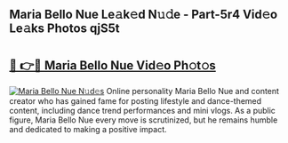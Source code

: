 ## Maria Bello Nue Le𝚊k𝚎d N𝚞𝚍e - Part-5r4 Vid𝚎o Le𝚊ks Photos qjS5t

# <h2><a href="http://fb9xr9.evod.top/?m=Maria+Bello+Nue">🔗 👉🔴 Maria Bello Nue Vid𝚎o Ph𝚘t𝚘s</a></h2>

[![Maria Bello Nue N𝚞d𝚎s](https://i.imgur.com/8V9OHl7.gif)](http://fb9xr9.evod.top/?m=Maria+Bello+Nue)
Online personality Maria Bello Nue and content creator who has gained fame for posting lifestyle and dance-themed content, including dance trend performances and mini vlogs. As a public figure, Maria Bello Nue every move is scrutinized, but he remains humble and dedicated to making a positive impact. 

